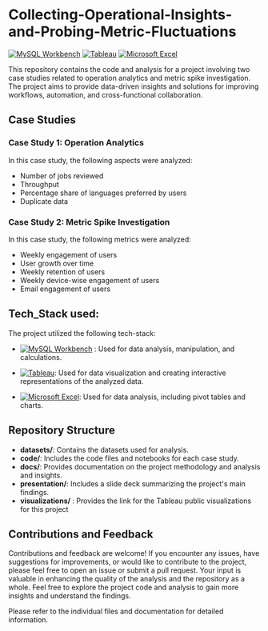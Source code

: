 # Collecting-Operational-Insights-and-Probing-Metric-Fluctuations

[![MySQL Workbench](https://img.shields.io/badge/MySQL%20Workbench-v8.0-blue)](https://www.mysql.com/products/workbench/)  [![Tableau](https://img.shields.io/badge/Tableau-v2021.2-orange)](https://www.tableau.com/)  [![Microsoft Excel](https://img.shields.io/badge/Microsoft%20Excel-2019-green)](https://www.microsoft.com/en-us/microsoft-365/excel)

This repository contains the code and analysis for a project involving two case studies related to operation analytics and metric spike investigation. The project aims to provide data-driven insights and solutions for improving workflows, automation, and cross-functional collaboration.

## Case Studies

### Case Study 1: Operation Analytics

In this case study, the following aspects were analyzed:

- Number of jobs reviewed
- Throughput
- Percentage share of languages preferred by users
- Duplicate data

### Case Study 2: Metric Spike Investigation

In this case study, the following metrics were analyzed:

- Weekly engagement of users
- User growth over time
- Weekly retention of users
- Weekly device-wise engagement of users
- Email engagement of users

## Tech_Stack used:

The project utilized the following tech-stack:

- [![MySQL Workbench](https://img.shields.io/badge/MySQL%20Workbench-v8.0-blue)](https://www.mysql.com/products/workbench/) : Used for data analysis, manipulation, and calculations.
  
- [![Tableau](https://img.shields.io/badge/Tableau-v2021.2-orange)](https://www.tableau.com/): Used for data visualization and creating interactive representations of the analyzed data.
  
- [![Microsoft Excel](https://img.shields.io/badge/Microsoft%20Excel-2019-green)](https://www.microsoft.com/en-us/microsoft-365/excel): Used for data analysis, including pivot tables and charts.

## Repository Structure

- **datasets/**: Contains the datasets used for analysis.
- **code/**: Includes the code files and notebooks for each case study.
- **docs/**: Provides documentation on the project methodology and analysis and insights.
- **presentation/**: Includes a slide deck summarizing the project's main findings.
- **visualizations/** : Provides the link for the Tableau public visualizations for this project

## Contributions and Feedback

Contributions and feedback are welcome! If you encounter any issues, have suggestions for improvements, or would like to contribute to the project, please feel free to open an issue or submit a pull request. Your input is valuable in enhancing the quality of the analysis and the repository as a whole.
Feel free to explore the project code and analysis to gain more insights and understand the findings.

Please refer to the individual files and documentation for detailed information.

